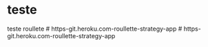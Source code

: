 # teste
teste roullete
#   h t t p s - g i t . h e r o k u . c o m - r o u l l e t t e - s t r a t e g y - a p p  
 #   h t t p s - g i t . h e r o k u . c o m - r o u l l e t t e - s t r a t e g y - a p p  
 